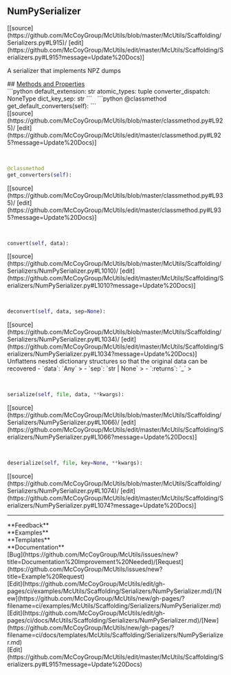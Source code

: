 ## <a id="McUtils.Scaffolding.Serializers.NumPySerializer">NumPySerializer</a> 

<div class="docs-source-link" markdown="1">
[[source](https://github.com/McCoyGroup/McUtils/blob/master/McUtils/Scaffolding/Serializers.py#L915)/
[edit](https://github.com/McCoyGroup/McUtils/edit/master/McUtils/Scaffolding/Serializers.py#L915?message=Update%20Docs)]
</div>

A serializer that implements NPZ dumps







<div class="collapsible-section">
 <div class="collapsible-section collapsible-section-header" markdown="1">
## <a class="collapse-link" data-toggle="collapse" href="#methods" markdown="1"> Methods and Properties</a> <a class="float-right" data-toggle="collapse" href="#methods"><i class="fa fa-chevron-down"></i></a>
 </div>
 <div class="collapsible-section collapsible-section-body collapse show" id="methods" markdown="1">
 ```python
default_extension: str
atomic_types: tuple
converter_dispatch: NoneType
dict_key_sep: str
```
<a id="McUtils.Scaffolding.Serializers.NumPySerializer.get_default_converters" class="docs-object-method">&nbsp;</a> 
```python
@classmethod
get_default_converters(self): 
```
<div class="docs-source-link" markdown="1">
[[source](https://github.com/McCoyGroup/McUtils/blob/master/classmethod.py#L925)/
[edit](https://github.com/McCoyGroup/McUtils/edit/master/classmethod.py#L925?message=Update%20Docs)]
</div>


<a id="McUtils.Scaffolding.Serializers.NumPySerializer.get_converters" class="docs-object-method">&nbsp;</a> 
```python
@classmethod
get_converters(self): 
```
<div class="docs-source-link" markdown="1">
[[source](https://github.com/McCoyGroup/McUtils/blob/master/classmethod.py#L935)/
[edit](https://github.com/McCoyGroup/McUtils/edit/master/classmethod.py#L935?message=Update%20Docs)]
</div>


<a id="McUtils.Scaffolding.Serializers.NumPySerializer.convert" class="docs-object-method">&nbsp;</a> 
```python
convert(self, data): 
```
<div class="docs-source-link" markdown="1">
[[source](https://github.com/McCoyGroup/McUtils/blob/master/McUtils/Scaffolding/Serializers/NumPySerializer.py#L1010)/
[edit](https://github.com/McCoyGroup/McUtils/edit/master/McUtils/Scaffolding/Serializers/NumPySerializer.py#L1010?message=Update%20Docs)]
</div>


<a id="McUtils.Scaffolding.Serializers.NumPySerializer.deconvert" class="docs-object-method">&nbsp;</a> 
```python
deconvert(self, data, sep=None): 
```
<div class="docs-source-link" markdown="1">
[[source](https://github.com/McCoyGroup/McUtils/blob/master/McUtils/Scaffolding/Serializers/NumPySerializer.py#L1034)/
[edit](https://github.com/McCoyGroup/McUtils/edit/master/McUtils/Scaffolding/Serializers/NumPySerializer.py#L1034?message=Update%20Docs)]
</div>
Unflattens nested dictionary structures so that the original data
can be recovered
  - `data`: `Any`
    > 
  - `sep`: `str | None`
    > 
  - `:returns`: `_`
    >


<a id="McUtils.Scaffolding.Serializers.NumPySerializer.serialize" class="docs-object-method">&nbsp;</a> 
```python
serialize(self, file, data, **kwargs): 
```
<div class="docs-source-link" markdown="1">
[[source](https://github.com/McCoyGroup/McUtils/blob/master/McUtils/Scaffolding/Serializers/NumPySerializer.py#L1066)/
[edit](https://github.com/McCoyGroup/McUtils/edit/master/McUtils/Scaffolding/Serializers/NumPySerializer.py#L1066?message=Update%20Docs)]
</div>


<a id="McUtils.Scaffolding.Serializers.NumPySerializer.deserialize" class="docs-object-method">&nbsp;</a> 
```python
deserialize(self, file, key=None, **kwargs): 
```
<div class="docs-source-link" markdown="1">
[[source](https://github.com/McCoyGroup/McUtils/blob/master/McUtils/Scaffolding/Serializers/NumPySerializer.py#L1074)/
[edit](https://github.com/McCoyGroup/McUtils/edit/master/McUtils/Scaffolding/Serializers/NumPySerializer.py#L1074?message=Update%20Docs)]
</div>
 </div>
</div>












---


<div markdown="1" class="text-secondary">
<div class="container">
  <div class="row">
   <div class="col" markdown="1">
**Feedback**   
</div>
   <div class="col" markdown="1">
**Examples**   
</div>
   <div class="col" markdown="1">
**Templates**   
</div>
   <div class="col" markdown="1">
**Documentation**   
</div>
   <div class="col" markdown="1">
   
</div>
   <div class="col" markdown="1">
   
</div>
   <div class="col" markdown="1">
   
</div>
</div>
  <div class="row">
   <div class="col" markdown="1">
[Bug](https://github.com/McCoyGroup/McUtils/issues/new?title=Documentation%20Improvement%20Needed)/[Request](https://github.com/McCoyGroup/McUtils/issues/new?title=Example%20Request)   
</div>
   <div class="col" markdown="1">
[Edit](https://github.com/McCoyGroup/McUtils/edit/gh-pages/ci/examples/McUtils/Scaffolding/Serializers/NumPySerializer.md)/[New](https://github.com/McCoyGroup/McUtils/new/gh-pages/?filename=ci/examples/McUtils/Scaffolding/Serializers/NumPySerializer.md)   
</div>
   <div class="col" markdown="1">
[Edit](https://github.com/McCoyGroup/McUtils/edit/gh-pages/ci/docs/McUtils/Scaffolding/Serializers/NumPySerializer.md)/[New](https://github.com/McCoyGroup/McUtils/new/gh-pages/?filename=ci/docs/templates/McUtils/Scaffolding/Serializers/NumPySerializer.md)   
</div>
   <div class="col" markdown="1">
[Edit](https://github.com/McCoyGroup/McUtils/edit/master/McUtils/Scaffolding/Serializers.py#L915?message=Update%20Docs)   
</div>
   <div class="col" markdown="1">
   
</div>
   <div class="col" markdown="1">
   
</div>
   <div class="col" markdown="1">
   
</div>
</div>
</div>
</div>